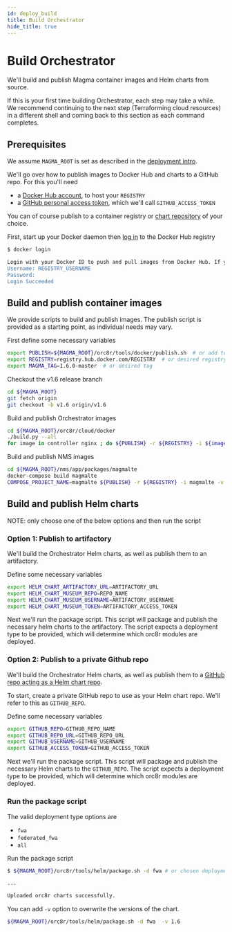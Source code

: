 ```yaml
---
id: deploy_build
title: Build Orchestrator
hide_title: true
---
```


# Build Orchestrator

We'll build and publish Magma container images and Helm charts from source.

If this is your first time building Orchestrator, each step may take a while.
We recommend continuing to the next step (Terraforming cloud resources) in a
different shell and coming back to this section as each command completes.

## Prerequisites

We assume `MAGMA_ROOT` is set as described in the
[deployment intro](./deploy_intro.md).

We'll go over how to publish images to Docker Hub and charts to a GitHub repo.
For this you'll need

- a [Docker Hub account](https://docs.docker.com/docker-hub/), to host your
`REGISTRY`
- a [GitHub personal access token](https://docs.github.com/github/authenticating-to-github/creating-a-personal-access-token),
which we'll call `GITHUB_ACCESS_TOKEN`

You can of course publish to a container registry or
[chart repository](https://helm.sh/docs/topics/chart_repository/) of your
choice.

First, start up your Docker daemon then
[log in](https://docs.docker.com/engine/reference/commandline/login/) to the
Docker Hub registry

```bash
$ docker login

Login with your Docker ID to push and pull images from Docker Hub. If you don't have a Docker ID, head over to https://hub.docker.com to create one.
Username: REGISTRY_USERNAME
Password:
Login Succeeded
```

## Build and publish container images

We provide scripts to build and publish images. The publish script is provided
as a starting point, as individual needs may vary.

First define some necessary variables

```bash
export PUBLISH=${MAGMA_ROOT}/orc8r/tools/docker/publish.sh  # or add to path
export REGISTRY=registry.hub.docker.com/REGISTRY  # or desired registry
export MAGMA_TAG=1.6.0-master  # or desired tag
```

Checkout the v1.6 release branch
```bash
cd ${MAGMA_ROOT}
git fetch origin
git checkout -b v1.6 origin/v1.6
```

Build and publish Orchestrator images

```bash
cd ${MAGMA_ROOT}/orc8r/cloud/docker
./build.py --all
for image in controller nginx ; do ${PUBLISH} -r ${REGISTRY} -i ${image} -v ${MAGMA_TAG} ; done
```

Build and publish NMS images

```bash
cd ${MAGMA_ROOT}/nms/app/packages/magmalte
docker-compose build magmalte
COMPOSE_PROJECT_NAME=magmalte ${PUBLISH} -r ${REGISTRY} -i magmalte -v ${MAGMA_TAG}
```

## Build and publish Helm charts

NOTE: only choose one of the below options and then run the script

### Option 1: Publish to artifactory

We'll build the Orchestrator Helm charts, as well as publish them to an artifactory.

Define some necessary variables

```bash
export HELM_CHART_ARTIFACTORY_URL=ARTIFACTORY_URL
export HELM_CHART_MUSEUM_REPO=REPO_NAME
export HELM_CHART_MUSEUM_USERNAME=ARTIFACTORY_USERNAME
export HELM_CHART_MUSEUM_TOKEN=ARTIFACTORY_ACCESS_TOKEN
```

Next we'll run the package script. This script will package and publish the
necessary helm charts to the artifactory. The script expects a deployment
type to be provided, which will determine which orc8r modules are deployed.

### Option 2: Publish to a private Github repo

We'll build the Orchestrator Helm charts, as well as publish them to a
[GitHub repo acting as a Helm chart repo](https://blog.softwaremill.com/hosting-helm-private-repository-from-github-ff3fa940d0b7).

To start, create a private GitHub repo to use as your Helm chart repo. We'll
refer to this as `GITHUB_REPO`.

Define some necessary variables

```bash
export GITHUB_REPO=GITHUB_REPO_NAME
export GITHUB_REPO_URL=GITHUB_REPO_URL
export GITHUB_USERNAME=GITHUB_USERNAME
export GITHUB_ACCESS_TOKEN=GITHUB_ACCESS_TOKEN
```

Next we'll run the package script. This script will package and publish the
necessary Helm charts to the `GITHUB_REPO`. The script expects a deployment
type to be provided, which will determine which orc8r modules are deployed.

### Run the package script

The valid deployment type options are

- `fwa`
- `federated_fwa`
- `all`

Run the package script

```bash
$ ${MAGMA_ROOT}/orc8r/tools/helm/package.sh -d fwa # or chosen deployment type

...

Uploaded orc8r charts successfully.
```
You can add `-v` option to overwrite the versions of the chart.
```bash
${MAGMA_ROOT}/orc8r/tools/helm/package.sh -d fwa  -v 1.6
```
